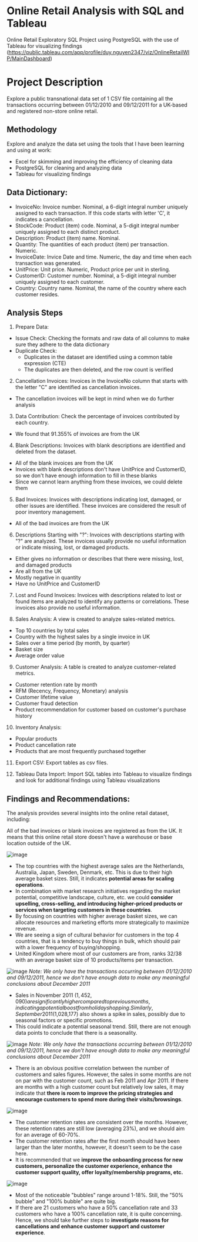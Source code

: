 # Online Retail Analysis with SQL and Tableau
Online Retail Exploratory SQL Project using PostgreSQL with the use of Tableau for visualizing findings (https://public.tableau.com/app/profile/duy.nguyen2347/viz/OnlineRetailWIP/MainDashboard)


# Project Description
Explore a public transnational data set of 1 CSV file containing all the transactions occurring between 01/12/2010 and 09/12/2011 for a UK-based and registered non-store online retail.


## Methodology
Explore and analyze the data set using the tools that I have been learning and using at work:
- Excel for skimming and improving the efficiency of cleaning data
- PostgreSQL for cleaning and analyzing data
- Tableau for visualizing findings


## Data Dictionary:
* InvoiceNo: Invoice number. Nominal, a 6-digit integral number uniquely assigned to each transaction. If this code starts with letter 'C', it indicates a cancellation.
* StockCode: Product (item) code. Nominal, a 5-digit integral number uniquely assigned to each distinct product.
* Description: Product (item) name. Nominal.
* Quantity: The quantities of each product (item) per transaction. Numeric.
* InvoiceDate: Invice Date and time. Numeric, the day and time when each transaction was generated.
* UnitPrice: Unit price. Numeric, Product price per unit in sterling.
* CustomerID: Customer number. Nominal, a 5-digit integral number uniquely assigned to each customer.
* Country: Country name. Nominal, the name of the country where each customer resides.


## Analysis Steps
1. Prepare Data:
* Issue Check: Checking the formats and raw data of all columns to make sure they adhere to the data dictionary
* Duplicate Check:
  * Duplicates in the dataset are identified using a common table expression (CTE)
  * The duplicates are then deleted, and the row count is verified


2. Cancellation Invoices: Invoices in the InvoiceNo column that starts with the letter "C" are identified as cancellation invoices.
* The cancellation invoices will be kept in mind when we do further analysis


3. Data Contribution: Check the percentage of invoices contributed by each country.
* We found that 91.355% of invoices are from the UK


4. Blank Descriptions: Invoices with blank descriptions are identified and deleted from the dataset.
* All of the blank invoices are from the UK
* Invoices with blank descriptions don't have UnitPrice and CustomerID, so we don't have enough information to fill in these blanks
* Since we cannot learn anything from these invoices, we could delete them


5. Bad Invoices: Invoices with descriptions indicating lost, damaged, or other issues are identified. These invoices are considered the result of poor inventory management.
* All of the bad invoices are from the UK


6. Descriptions Starting with "?": Invoices with descriptions starting with "?" are analyzed. These invoices usually provide no useful information or indicate missing, lost, or damaged products.
* Either gives no information or describes that there were missing, lost, and damaged products
* Are all from the UK
* Mostly negative in quantity
* Have no UnitPrice and CustomerID


7. Lost and Found Invoices: Invoices with descriptions related to lost or found items are analyzed to identify any patterns or correlations. These invoices also provide no useful information.


8. Sales Analysis: A view is created to analyze sales-related metrics.
* Top 10 countries by total sales
* Country with the highest sales by a single invoice in UK
* Sales over a time period (by month, by quarter)
* Basket size
* Average order value


9. Customer Analysis: A table is created to analyze customer-related metrics.
* Customer retention rate by month
* RFM (Recency, Frequency, Monetary) analysis
* Customer lifetime value
* Customer fraud detection
* Product recommendation for customer based on customer's purchase history


10. Inventory Analysis:
* Popular products
* Product cancellation rate
* Products that are most frequently purchased together


11. Export CSV: Export tables as csv files.


12. Tableau Data Import: Import SQL tables into Tableau to visualize findings and look for additional findings using Tableau visualizations


## Findings and Recommendations:
The analysis provides several insights into the online retail dataset, including:

All of the bad invoices or blank invoices are registered as from the UK. It means that this online retail store doesn't have a warehouse or base location outside of the UK.

![image](https://github.com/DewieDecimal/Online-Retail-Analysis-with-SQL-and-Tableau/assets/125356334/a06066e4-02dc-4549-8c19-06bf3869d5ea)
* The top countries with the highest average sales are the Netherlands, Australia, Japan, Sweden, Denmark, etc. This is due to their high average basket sizes. Still, it indicates <b>potential areas for scaling operations</b>.
* In combination with market research initiatives regarding the market potential, competitive landscape, culture, etc. we could <b>consider upselling, cross-selling, and introducing higher-priced products or services when targeting customers in these countries</b>.
* By focusing on countries with higher average basket sizes, we can allocate resources and marketing efforts more strategically to maximize revenue.
* We are seeing a sign of cultural behavior for customers in the top 4 countries, that is a tendency to buy things in bulk, which should pair with a lower frequency of buying/shopping.
* United Kingdom where most of our customers are from, ranks 32/38 with an average basket size of 10 products/items per transaction.

![image](https://github.com/DewieDecimal/Online-Retail-Analysis-with-SQL-and-Tableau/assets/125356334/183051b0-51a1-4b0e-90d0-db00a3f96a8a)
*Note: We only have the transactions occurring between 01/12/2010 and 09/12/2011, hence we don't have enough data to make any meaningful conclusions about December 2011*
* Sales in November 2011 ($1,452,090) are significantly higher compared to previous months, indicating a potential boost from holiday shopping. Similarly, September 2011 ($1,028,177) also shows a spike in sales, possibly due to seasonal factors or specific promotions.
* This could indicate a potential seasonal trend. Still, there are not enough data points to conclude that there is a seasonality.

![image](https://github.com/DewieDecimal/Online-Retail-Analysis-with-SQL-and-Tableau/assets/125356334/472f1375-ebff-44e1-b5e6-8a89e94ba292)
*Note: We only have the transactions occurring between 01/12/2010 and 09/12/2011, hence we don't have enough data to make any meaningful conclusions about December 2011*
* There is an obvious positive correlation between the number of customers and sales figures. However, the sales in some months are not on par with the customer count, such as Feb 2011 and Apr 2011. If there are months with a high customer count but relatively low sales, it may indicate that <b>there is room to improve the pricing strategies and encourage customers to spend more during their visits/browsings</b>.

![image](https://github.com/DewieDecimal/Online-Retail-Analysis-with-SQL-and-Tableau/assets/125356334/88e005ab-d38d-4e84-ad75-afca24ac3c13)
* The customer retention rates are consistent over the months. However, these retention rates are still low (averaging 23%), and we should aim for an average of 60-70%.
* The customer retention rates after the first month should have been larger than the later months, however, it doesn't seem to be the case here.
* It is recommended that we <b>improve the onboarding process for new customers, personalize the customer experience, enhance the customer support quality, offer loyalty/membership programs, etc.</b>

![image](https://github.com/DewieDecimal/Online-Retail-Analysis-with-SQL-and-Tableau/assets/125356334/f89aba33-df59-4f53-8d96-6b0d062e6180)
* Most of the noticeable "bubbles" range around 1-18%. Still, the "50% bubble" and "100% bubble" are quite big.
* If there are 21 customers who have a 50% cancellation rate and 33 customers who have a 100% cancellation rate, it is quite concerning. Hence, we should take further steps to <b>investigate reasons for cancellations and enhance customer support and customer experience</b>.
